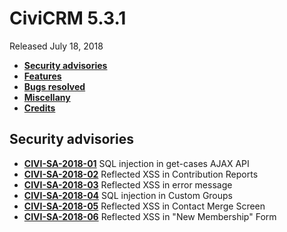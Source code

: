 # CiviCRM 5.3.1

Released July 18, 2018

- **[Security advisories](#security)**
- **[Features](#features)**
- **[Bugs resolved](#bugs)**
- **[Miscellany](#misc)**
- **[Credits](#credits)**

## <a name="security"></a>Security advisories

- **[CIVI-SA-2018-01](https://civicrm.org/advisory/civi-sa-2018-01-sql-injection-in-get-cases-ajax-api)** SQL injection in get-cases AJAX API
- **[CIVI-SA-2018-02](https://civicrm.org/advisory/civi-sa-2018-02-reflected-xss-in-contribution-reports)** Reflected XSS in Contribution Reports
- **[CIVI-SA-2018-03](https://civicrm.org/advisory/civi-sa-2018-03-reflected-xss-in-error-message)** Reflected XSS in error message
- **[CIVI-SA-2018-04](https://civicrm.org/advisory/civi-sa-2018-04-sql-injection-in-custom-groups)** SQL injection in Custom Groups
- **[CIVI-SA-2018-05](https://civicrm.org/advisory/civi-sa-2018-05-reflected-xss-in-contact-merge-screen)** Reflected XSS in Contact Merge Screen
- **[CIVI-SA-2018-06](https://civicrm.org/advisory/civi-sa-2018-06-reflected-xss-in-context-parameter)** Reflected XSS in "New Membership" Form

